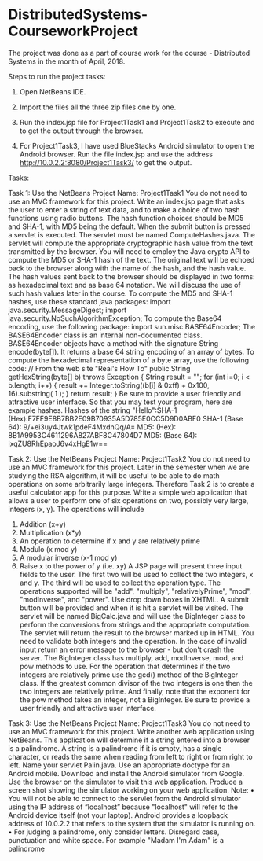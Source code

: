 # DistributedSystems-CourseworkProject
The project was done as a part of course work for the course - Distributed Systems in the month of April, 2018.

Steps to run the project tasks:

1) Open NetBeans IDE.

2) Import the files all the three zip files one by one.

3) Run the index.jsp file for Project1Task1 and Project1Task2 to execute and to get the output through the browser.

4) For Project1Task3, I have used BlueStacks Android simulator to open the Android browser. Run the file index.jsp and use the address http://10.0.2.2:8080/Project1Task3/ to get the output. 

Tasks:

Task 1: 
Use the NetBeans Project Name: Project1Task1
You do not need to use an MVC framework for this project.
Write an index.jsp page that asks the user to enter a string of text data, and to make
a choice of two hash functions using radio buttons. The hash function choices should
be MD5 and SHA-1, with MD5 being the default. When the submit button is pressed a
servlet is executed. The servlet must be named ComputeHashes.java. The servlet will
compute the appropriate cryptographic hash value from the text transmitted by the
browser. You will need to employ the Java crypto API to compute the MD5 or SHA-1
hash of the text. The original text will be echoed back to the browser along with the
name of the hash, and the hash value. The hash values sent back to the browser
should be displayed in two forms: as hexadecimal text and as base 64 notation. We
will discuss the use of such hash values later in the course.
To compute the MD5 and SHA-1 hashes, use these standard java packages:
import java.security.MessageDigest;
import java.security.NoSuchAlgorithmException;
To compute the Base64 encoding, use the following package:
import sun.misc.BASE64Encoder;
The BASE64Encoder class is an internal non-documented class. BASE64Encoder
objects have a method with the signature String encode(byte[]). It returns a base 64
string encoding of an array of bytes.
To compute the hexadecimal representation of a byte array, use the following code:
// From the web site "Real's How To"
public String getHexString(byte[] b) throws Exception {
String result = "";
for (int i=0; i < b.length; i++) {
result += Integer.toString((b[i] & 0xff) + 0x100, 16).substring( 1 );
}
return result;
}
Be sure to provide a user friendly and attractive user interface.
So that you may test your program, here are example hashes.
Hashes of the string "Hello":SHA-1 (Hex):F7FF9E8B7BB2E09B70935A5D785E0CC5D9D0ABF0
SHA-1 (Base 64): 9/+ei3uy4Jtwk1pdeF4MxdnQq/A=
MD5: (Hex): 8B1A9953C4611296A827ABF8C47804D7
MD5: (Base 64): ixqZU8RhEpaoJ6v4xHgE1w==


Task 2: 
Use the NetBeans Project Name: Project1Task2
You do not need to use an MVC framework for this project.
Later in the semester when we are studying the RSA algorithm, it will be useful to be
able to do math operations on some arbitrarily large integers. Therefore Task 2 is to
create a useful calculator app for this purpose.
Write a simple web application that allows a user to perform one of six operations on
two, possibly very large, integers (x, y). The operations will include
1. Addition (x+y)
2. Multiplication (x*y)
3. An operation to determine if x and y are relatively prime
4. Modulo (x mod y)
5. A modular inverse (x-1 mod y)
6. Raise x to the power of y (i.e. xy)
A JSP page will present three input fields to the user. The first two will be used to
collect the two integers, x and y. The third will be used to collect the operation type.
The operations supported will be "add", "multiply", "relativelyPrime", "mod",
"modInverse", and "power". Use drop down boxes in XHTML. A submit button will be
provided and when it is hit a servlet will be visited. The servlet will be named
BigCalc.java and will use the BigInteger class to perform the conversions from strings
and the appropriate computation. The servlet will return the result to the browser
marked up in HTML. You need to validate both integers and the operation. In the case
of invalid input return an error message to the browser - but don't crash the server.
The BigInteger class has multiply, add, modInverse, mod, and pow methods to use. For
the operation that determines if the two integers are relatively prime use the gcd()
method of the BigInteger class. If the greatest common divisor of the two integers is
one then the two integers are relatively prime. And finally, note that the exponent for
the pow method takes an integer, not a BigInteger.
Be sure to provide a user friendly and attractive user interface.


Task 3: 
Use the NetBeans Project Name: Project1Task3
You do not need to use an MVC framework for this project.
Write another web application using NetBeans. This application will determine if a
string entered into a browser is a palindrome. A string is a palindrome if it is empty,
has a single character, or reads the same when reading from left to right or from right
to left. Name your servlet Palin.java. Use an appropriate doctype for an Android
mobile.
Download and install the Android simulator from Google. Use the browser on the
simulator to visit this web application.
Produce a screen shot showing the simulator working on your web application.
Note:
• You will not be able to connect to the servlet from the Android simulator using
the IP address of “localhost” because "localhost" will refer to the Android device
itself (not your laptop). Android provides a loopback address of 10.0.2.2 that
refers to the system that the simulator is running on.
• For judging a palindrome, only consider letters. Disregard case, punctuation and
white space. For example "Madam I'm Adam" is a palindrome
